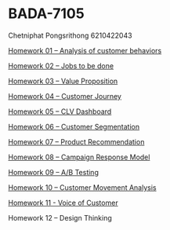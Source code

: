 # BADA-7105

Chetniphat Pongsrithong 6210422043

[Homework 01 – Analysis of customer behaviors](https://github.com/chetninphat/BADS7105-CRM-Analytics-and-Intelligence/tree/main/Homework%2001)

[Homework 02 – Jobs to be done](https://github.com/chetninphat/BADS7105-CRM-Analytics-and-Intelligence/tree/main/Homework%2002)

[Homework 03 – Value Proposition](https://github.com/chetninphat/BADS7105-CRM-Analytics-and-Intelligence/tree/main/Homework%2003)

[Homework 04 – Customer Journey](https://github.com/chetninphat/BADS7105-CRM-Analytics-and-Intelligence/tree/main/Homework%2004)

[Homework 05 – CLV Dashboard](https://github.com/chetninphat/BADS7105-CRM-Analytics-and-Intelligence/tree/main/Homework%2005)

[Homework 06 – Customer Segmentation](https://github.com/chetninphat/BADS7105-CRM-Analytics-and-Intelligence/tree/main/Homework%2006)

[Homework 07 – Product Recommendation](https://github.com/chetninphat/BADS7105-CRM-Analytics-and-Intelligence/tree/main/Homework%2007)

[Homework 08 – Campaign Response Model](https://github.com/chetninphat/BADS7105-CRM-Analytics-and-Intelligence/tree/main/Homework%2008)

[Homework 09 – A/B Testing](https://github.com/chetninphat/BADS7105-CRM-Analytics-and-Intelligence/tree/main/Homework%2009)

[Homework 10 – Customer Movement Analysis](https://github.com/chetninphat/BADS7105-CRM-Analytics-and-Intelligence/tree/main/Homework%2010)

[Homework 11 - Voice of Customer](https://github.com/chetninphat/BADS7105-CRM-Analytics-and-Intelligence/tree/main/Homework%2011)

Homework 12 – Design Thinking
